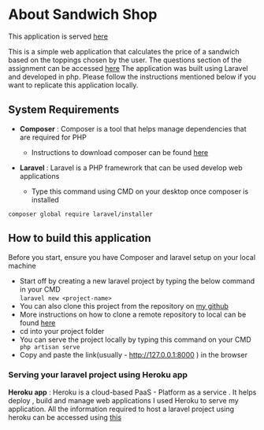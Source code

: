 # About Sandwich Shop

This application is served [here](https://sandwichshop.herokuapp.com/)

This is a simple web application that calculates the price of a sandwich based on the toppings chosen by the user. The questions section of the assignment can be accessed [here](https://github.com/anjumfarah/sandwichshop/blob/master/Q%26A.md)
The application was built using Laravel and developed in php. Please follow the instructions mentioned below if you want to replicate this application locally.

## System Requirements
- <b>Composer</b> 
: Composer is a tool that helps manage dependencies that are required for PHP

	- Instructions  to download composer can be found [here](https://getcomposer.org/doc/00-intro.md)
- <b>Laravel</b> 
: Laravel is a PHP framewrork that can be used develop web applications
 	- Type this command using CMD on your desktop once composer is installed

```composer global require laravel/installer```

## How to build this application

Before you start, ensure you have Composer and laravel setup on your local machine

- Start off by creating a new laravel project by typing the below command in your CMD  
``` laravel new <project-name> ```
- You can also clone this project from the repository on [my github](https://github.com/anjumfarah/sandwichshop/tree/master)
- More instructions on how to clone a remote repository to local can be found [here](https://docs.github.com/en/free-pro-team@latest/github/creating-cloning-and-archiving-repositories/cloning-a-repository)
- cd into your project folder
- You can serve the project locally by typing this command on your CMD 
``` php artisan serve```
- Copy and paste the link(usually - http://127.0.0.1:8000 ) in the browser

### Serving your laravel project using Heroku app
**Heroku app**
	: Heroku is a cloud-based PaaS - Platform as a service . It helps deploy , build and manage web applications
I used Heroku to serve my application. All the information required to host a laravel project using heroku can be accessed using [this](https://devcenter.heroku.com/articles/getting-started-with-laravel) 
